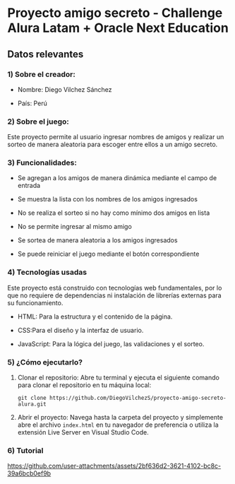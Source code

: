 <h1>Proyecto amigo secreto - Challenge Alura Latam + Oracle Next Education</h1>

<h2>Datos relevantes</h2>
<h3>1) Sobre el creador:</h3>
<p>
  
  - Nombre: Diego Vilchez Sánchez
  
  - País: Perú
  
</p>

<h3>2) Sobre el juego:</h3>
<p>
Este proyecto permite al usuario ingresar nombres de amigos y realizar un sorteo de manera aleatoria para escoger entre ellos a un amigo secreto.
</p>


<h3>3) Funcionalidades:</h3>
<p>


  - Se agregan a los amigos de manera dinámica mediante el campo de entrada

  - Se muestra la lista con los nombres de los amigos ingresados

  -  No se realiza el sorteo si no hay como mínimo dos amigos en lista

  -  No se permite ingresar al mismo amigo

  -  Se sortea de manera aleatoria a los amigos ingresados

  -  Se puede reiniciar el juego mediante el botón correspondiente

    
</p>


<h3>4) Tecnologías usadas</h3>

<p>
Este proyecto está construido con tecnologías web fundamentales, por lo que no requiere de dependencias ni instalación de librerías externas para su funcionamiento.

- HTML: Para la estructura y el contenido de la página.

- CSS:Para el diseño y la interfaz de usuario.

- JavaScript: Para la lógica del juego, las validaciones y el sorteo.
</p>


<h3>5) ¿Cómo ejecutarlo?</h3>

<p>

1.  Clonar el repositorio:
    Abre tu terminal y ejecuta el siguiente comando para clonar el repositorio en tu máquina local:
    
    `git clone https://github.com/DiegoVilchezS/proyecto-amigo-secreto-alura.git`

2.  Abrir el proyecto:
    Navega hasta la carpeta del proyecto y simplemente abre el archivo `index.html` en tu navegador de preferencia o utiliza la extensión Live Server en Visual Studio Code.

</p>

<h3>6) Tutorial</h3>



https://github.com/user-attachments/assets/2bf636d2-3621-4102-bc8c-39a6bcb0ef9b







